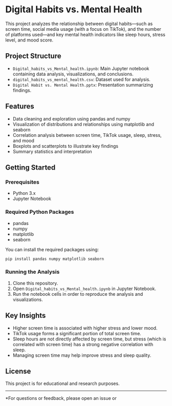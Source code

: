 # Digital Habits vs. Mental Health

This project analyzes the relationship between digital habits—such as screen time, social media usage (with a focus on TikTok), and the number of platforms used—and key mental health indicators like sleep hours, stress level, and mood score.

## Project Structure

- `Digital_habits_vs_Mental_health.ipynb`: Main Jupyter notebook containing data analysis, visualizations, and conclusions.
- `digital_habits_vs_mental_health.csv`: Dataset used for analysis.
- `Digital Habit vs. Mental Health.pptx`: Presentation summarizing findings.

## Features

- Data cleaning and exploration using pandas and numpy
- Visualization of distributions and relationships using matplotlib and seaborn
- Correlation analysis between screen time, TikTok usage, sleep, stress, and mood
- Boxplots and scatterplots to illustrate key findings
- Summary statistics and interpretation

## Getting Started

### Prerequisites

- Python 3.x
- Jupyter Notebook

### Required Python Packages

- pandas
- numpy
- matplotlib
- seaborn

You can install the required packages using:

```python
pip install pandas numpy matplotlib seaborn
```

### Running the Analysis

1. Clone this repository.
2. Open `Digital_habits_vs_Mental_health.ipynb` in Jupyter Notebook.
3. Run the notebook cells in order to reproduce the analysis and visualizations.

## Key Insights

- Higher screen time is associated with higher stress and lower mood.
- TikTok usage forms a significant portion of total screen time.
- Sleep hours are not directly affected by screen time, but stress (which is correlated with screen time) has a strong negative correlation with sleep.
- Managing screen time may help improve stress and sleep quality.

## License

This project is for educational and research purposes.

---

*For questions or feedback, please open an issue or
